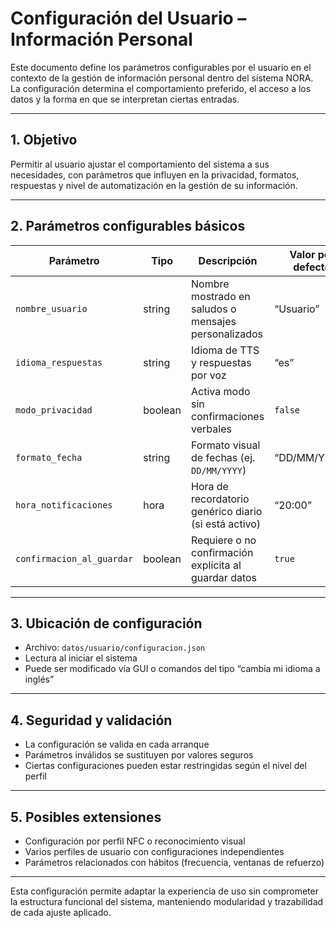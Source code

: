 # Configuración del Usuario – Información Personal

Este documento define los parámetros configurables por el usuario en el contexto de la gestión de información personal dentro del sistema NORA. La configuración determina el comportamiento preferido, el acceso a los datos y la forma en que se interpretan ciertas entradas.

---

## 1. Objetivo

Permitir al usuario ajustar el comportamiento del sistema a sus necesidades, con parámetros que influyen en la privacidad, formatos, respuestas y nivel de automatización en la gestión de su información.

---

## 2. Parámetros configurables básicos

| Parámetro                 | Tipo    | Descripción                                           | Valor por defecto |
| ------------------------- | ------- | ----------------------------------------------------- | ----------------- |
| `nombre_usuario`          | string  | Nombre mostrado en saludos o mensajes personalizados  | “Usuario”         |
| `idioma_respuestas`       | string  | Idioma de TTS y respuestas por voz                    | “es”              |
| `modo_privacidad`         | boolean | Activa modo sin confirmaciones verbales               | `false`           |
| `formato_fecha`           | string  | Formato visual de fechas (ej. `DD/MM/YYYY`)           | “DD/MM/YYYY”      |
| `hora_notificaciones`     | hora    | Hora de recordatorio genérico diario (si está activo) | “20:00”           |
| `confirmacion_al_guardar` | boolean | Requiere o no confirmación explícita al guardar datos | `true`            |

---

## 3. Ubicación de configuración

* Archivo: `datos/usuario/configuracion.json`
* Lectura al iniciar el sistema
* Puede ser modificado vía GUI o comandos del tipo “cambia mi idioma a inglés”

---

## 4. Seguridad y validación

* La configuración se valida en cada arranque
* Parámetros inválidos se sustituyen por valores seguros
* Ciertas configuraciones pueden estar restringidas según el nivel del perfil

---

## 5. Posibles extensiones

* Configuración por perfil NFC o reconocimiento visual
* Varios perfiles de usuario con configuraciones independientes
* Parámetros relacionados con hábitos (frecuencia, ventanas de refuerzo)

---

Esta configuración permite adaptar la experiencia de uso sin comprometer la estructura funcional del sistema, manteniendo modularidad y trazabilidad de cada ajuste aplicado.

